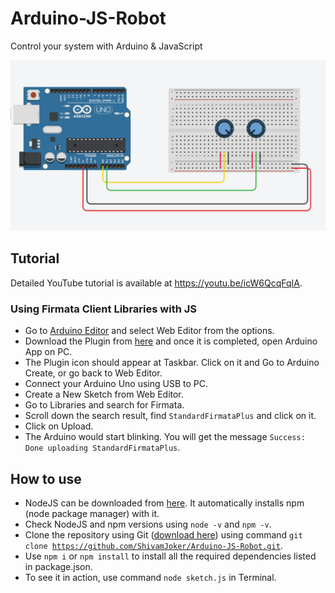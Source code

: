 # Arduino-JS-Robot
Control your system with Arduino &amp; JavaScript

![Schematic for Arduino JS Robot](https://raw.githubusercontent.com/ShivamJoker/Arduino-JS-Robot/master/wiring.png)

## Tutorial
Detailed YouTube tutorial is available at https://youtu.be/icW6QcqFqIA.

### Using Firmata Client Libraries with JS
- Go to [Arduino Editor](https://create.arduino.cc/) and select Web Editor from the options.
- Download the Plugin from [here](https://create.arduino.cc/getting-started/plugin/download) and once it is completed, open Arduino App on PC.
- The Plugin icon should appear at Taskbar. Click on it and Go to Arduino Create, or go back to Web Editor.
- Connect your Arduino Uno using USB to PC.
- Create a New Sketch from Web Editor.
- Go to Libraries and search for Firmata.
- Scroll down the search result, find <code>StandardFirmataPlus</code> and click on it.
- Click on Upload.
- The Arduino would start blinking. You will get the message <code>Success: Done uploading StandardFirmataPlus</code>.

## How to use
- NodeJS can be downloaded from [here](https://nodejs.org/en/). It automatically installs npm (node package manager) with it. 
- Check NodeJS and npm versions using <code>node -v</code> and <code>npm -v</code>.
- Clone the repository using Git ([download here](https://git-scm.com/downloads)) using command <code>git clone https://github.com/ShivamJoker/Arduino-JS-Robot.git</code>.
- Use <code>npm i</code> or <code>npm install</code> to install all the required dependencies listed in package.json.
- To see it in action, use command <code>node sketch.js</code> in Terminal.
